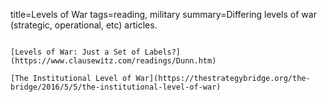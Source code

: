 title=Levels of War
tags=reading, military
summary=Differing levels of war (strategic, operational, etc) articles.
~~~~~~

[Levels of War: Just a Set of Labels?](https://www.clausewitz.com/readings/Dunn.htm)

[The Institutional Level of War](https://thestrategybridge.org/the-bridge/2016/5/5/the-institutional-level-of-war)
